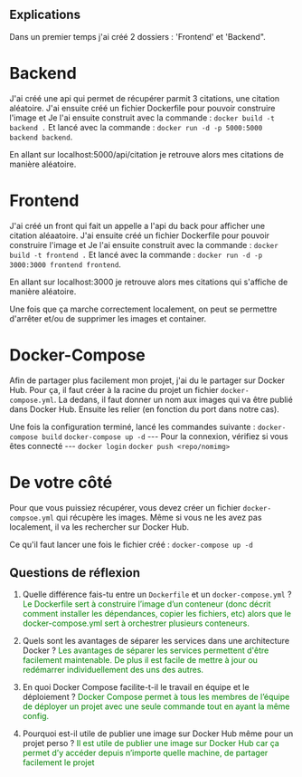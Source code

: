 ## Explications
Dans un premier temps j'ai créé 2 dossiers : 'Frontend' et 'Backend".

# Backend
J'ai créé une api qui permet de récupérer parmit 3 citations, une citation aléatoire.
J'ai ensuite créé un fichier Dockerfile pour pouvoir construire l'image et
Je l'ai ensuite construit avec la commande : `docker build -t backend .`
Et lancé avec la commande : `docker run -d -p 5000:5000 backend backend`.

En allant sur localhost:5000/api/citation je retrouve alors mes citations de manière aléatoire.

# Frontend
J'ai créé un front qui fait un appelle a l'api du back pour afficher une citation aléaatoire.
J'ai ensuite créé un fichier Dockerfile pour pouvoir construire l'image et
Je l'ai ensuite construit avec la commande : `docker build -t frontend .`
Et lancé avec la commande : `docker run -d -p 3000:3000 frontend frontend`.

En allant sur localhost:3000 je retrouve alors mes citations qui s'affiche de manière aléatoire.

Une fois que ça marche correctement localement, on peut se permettre d'arrêter et/ou de supprimer les images et container.

# Docker-Compose
Afin de partager plus facilement mon projet, j'ai du le partager sur Docker Hub. Pour ça, il faut créer à la racine du projet un fichier `docker-compose.yml`.
La dedans, il faut donner un nom aux images qui va être publié dans Docker Hub. Ensuite les relier (en fonction du port dans notre cas).

Une fois la configuration terminé, lancé les commandes suivante : 
`docker-compose build`
`docker-compose up -d`
--- Pour la connexion, vérifiez si vous êtes connecté ---
`docker login`
`docker push <repo/nomimg>`

# De votre côté
Pour que vous puissiez récupérer, vous devez créer un fichier `docker-compsoe.yml` qui récupère les images.
Même si vous ne les avez pas localement, il va les rechercher sur Docker Hub. 

Ce qu'il faut lancer une fois le fichier créé : `docker-compose up -d`

## Questions de réflexion

1. Quelle différence fais-tu entre un `Dockerfile` et un `docker-compose.yml` ?
<span style="color:green">Le Dockerfile sert à construire l’image d’un conteneur (donc décrit comment installer les dépendances, copier les fichiers, etc)
alors que le docker-compose.yml sert à orchestrer plusieurs conteneurs.</span>

2. Quels sont les avantages de séparer les services dans une architecture Docker ?
<span style="color:green">Les avantages de séparer les services permettent d'être facilement maintenable. De plus il est facile de mettre à jour ou redémarrer individuellement des uns des autres.</span>

3. En quoi Docker Compose facilite-t-il le travail en équipe et le déploiement ?
<span style="color:green">Docker Compose permet à tous les membres de l’équipe de déployer un projet avec une seule commande tout en ayant la même config.</span>

4. Pourquoi est-il utile de publier une image sur Docker Hub même pour un projet perso ?
<span style="color:green">Il est utile de publier une image sur Docker Hub car ça permet d’y accéder depuis n’importe quelle machine,
de partager facilement le projet</span>